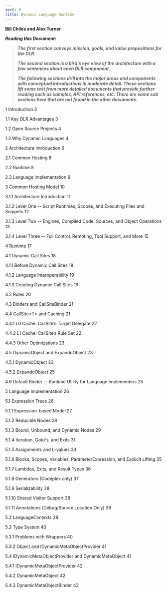 ```yaml
---
sort: 0
title: Dynamic Language Runtime
---
```


**Bill Chiles and Alex Turner**

***Reading this Document:***

> ***The first section conveys mission, goals, and value propositions for the DLR.***
>
> ***The second section is a bird's eye view of the architecture with a few sentences about each DLR component.***
>
> ***The following sections drill into the major areas and components with conceptual introductions in moderate detail. These sections lift some text from more detailed documents that provide further reading such as samples, API references, etc. There are some sub sections here that are not found in the other documents.***

1 Introduction 3

1.1 Key DLR Advantages 3

1.2 Open Source Projects 4

1.3 Why Dynamic Languages 4

2 Architecture Introduction 6

2.1 Common Hosting 8

2.2 Runtime 8

2.3 Language Implementation 9

3 Common Hosting Model 10

3.1.1 Architecture Introduction 11

3.1.2 Level One -- Script Runtimes, Scopes, and Executing Files and Snippets 12

3.1.3 Level Two -- Engines, Compiled Code, Sources, and Object Operations 13

3.1.4 Level Three -- Full Control, Remoting, Tool Support, and More 15

4 Runtime 17

4.1 Dynamic Call Sites 18

4.1.1 Before Dynamic Call Sites 18

4.1.2 Language Interoperability 19

4.1.3 Creating Dynamic Call Sites 19

4.2 Rules 20

4.3 Binders and CallSiteBinder 21

4.4 CallSite\<T\> and Caching 21

4.4.1 L0 Cache: CallSite’s Target Delegate 22

4.4.2 L1 Cache: CallSite’s Rule Set 22

4.4.3 Other Optimizations 23

4.5 DynamicObject and ExpandoObject 23

4.5.1 DynamicObject 23

4.5.2 ExpandoObject 25

4.6 Default Binder -- Runtime Utility for Language Implementers 25

5 Language Implementation 26

5.1 Expression Trees 26

5.1.1 Expression-based Model 27

5.1.2 Reducible Nodes 28

5.1.3 Bound, Unbound, and Dynamic Nodes 29

5.1.4 Iteration, Goto's, and Exits 31

5.1.5 Assignments and L-values 33

5.1.6 Blocks, Scopes, Variables, ParameterExpression, and Explicit Lifting 35

5.1.7 Lambdas, Exits, and Result Types 36

5.1.8 Generators (Codeplex only) 37

5.1.9 Serializability 38

5.1.10 Shared Visitor Support 38

5.1.11 Annotations (Debug/Source Location Only) 39

5.2 LanguageContexts 39

5.3 Type System 40

5.3.1 Problems with Wrappers 40

5.3.2 Object and IDynamicMetaObjectProvider 41

5.4 IDynamicMetaObjectProvider and DynamicMetaObject 41

5.4.1 IDynamicMetaObjectProvider 42

5.4.2 DynamicMetaObject 42

5.4.3 DynamicMetaObjectBinder 43
